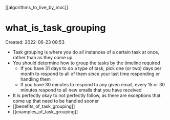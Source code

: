[[algorithms_to_live_by_moc]]

# what_is_task_grouping
Created: 2022-06-23 08:53

- Task grouping is where you do all instances of a certain task at once, rather than as they come up
- You should determine how to group the tasks by the timeline required
	- If you have 31 days to do a type of task, pick one (or two) days per month to respond to all of them since your last time responding or handling them
	- If you have 30 minutes to respond to any given email, every 15 or 30 minutes respond to all new emails that you have received
- It is perfectly okay to not perfectly follow, as there are exceptions that come up that need to be handled sooner
- [[benefits_of_task_grouping]]
- [[examples_of_task_grouping]]

